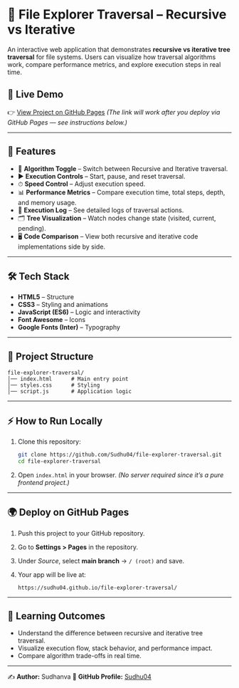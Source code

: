 # 📂 File Explorer Traversal – Recursive vs Iterative

An interactive web application that demonstrates **recursive vs iterative tree traversal** for file systems.
Users can visualize how traversal algorithms work, compare performance metrics, and explore execution steps in real time.

## 🚀 Live Demo

👉 [View Project on GitHub Pages](https://sudhu04.github.io/file-explorer-traversal/)
*(The link will work after you deploy via GitHub Pages — see instructions below.)*

---

## 📸 Features

* 🔀 **Algorithm Toggle** – Switch between Recursive and Iterative traversal.
* ▶️ **Execution Controls** – Start, pause, and reset traversal.
* ⏱ **Speed Control** – Adjust execution speed.
* 📊 **Performance Metrics** – Compare execution time, total steps, depth, and memory usage.
* 🧾 **Execution Log** – See detailed logs of traversal actions.
* 🗂 **Tree Visualization** – Watch nodes change state (visited, current, pending).
* 🖥 **Code Comparison** – View both recursive and iterative code implementations side by side.

---

## 🛠️ Tech Stack

* **HTML5** – Structure
* **CSS3** – Styling and animations
* **JavaScript (ES6)** – Logic and interactivity
* **Font Awesome** – Icons
* **Google Fonts (Inter)** – Typography

---

## 📂 Project Structure

```
file-explorer-traversal/
│── index.html      # Main entry point
│── styles.css      # Styling
│── script.js       # Application logic
```

---

## ⚡ How to Run Locally

1. Clone this repository:

   ```bash
   git clone https://github.com/Sudhu04/file-explorer-traversal.git
   cd file-explorer-traversal
   ```
2. Open `index.html` in your browser.
   *(No server required since it’s a pure frontend project.)*

---

## 🌍 Deploy on GitHub Pages

1. Push this project to your GitHub repository.
2. Go to **Settings > Pages** in the repository.
3. Under *Source*, select **main branch** → `/ (root)` and save.
4. Your app will be live at:

   ```
   https://sudhu04.github.io/file-explorer-traversal/
   ```

---

## 📖 Learning Outcomes

* Understand the difference between recursive and iterative tree traversal.
* Visualize execution flow, stack behavior, and performance impact.
* Compare algorithm trade-offs in real time.

---

✍️ **Author:** Sudhanva
🔗 **GitHub Profile:** [Sudhu04](https://github.com/Sudhu04)


